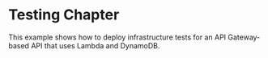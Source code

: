 # Testing Chapter

This example shows how to deploy infrastructure tests for an API Gateway-based API that uses Lambda and DynamoDB.

